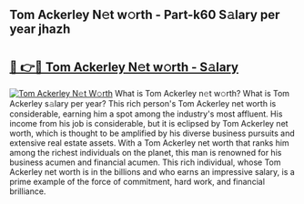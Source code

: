 ## Tom Ackerley N𝚎t w𝚘rth - Part-k60 S𝚊lary per year jhazh

# <h2><a href="http://gc3dc0.nevu.top/?p=Tom+Ackerley">🔗 👉🔴 Tom Ackerley N𝚎t w𝚘rth - S𝚊lary</a></h2>

[![Tom Ackerley N𝚎t W𝚘rth](https://i.imgur.com/Oavwk0R.jpeg)](http://gc3dc0.nevu.top/?p=Tom+Ackerley)
What is Tom Ackerley n𝚎t w𝚘rth? What is Tom Ackerley s𝚊lary per year?
This rich person's Tom Ackerley net worth is considerable, earning him a spot among the industry's most affluent. His income from his job is considerable, but it is eclipsed by Tom Ackerley net worth, which is thought to be amplified by his diverse business pursuits and extensive real estate assets. With a Tom Ackerley net worth that ranks him among the richest individuals on the planet, this man is renowned for his business acumen and financial acumen. This rich individual, whose Tom Ackerley net worth is in the billions and who earns an impressive salary, is a prime example of the force of commitment, hard work, and financial brilliance.
